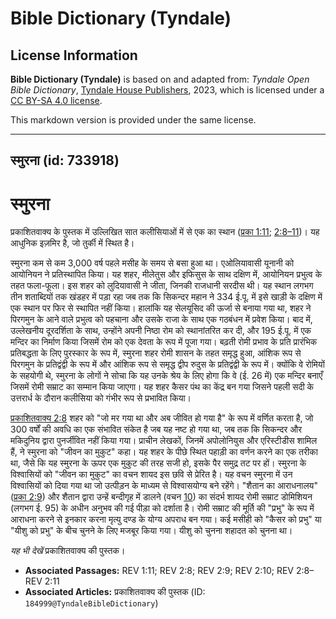 # Bible Dictionary (Tyndale)

## License Information

**Bible Dictionary (Tyndale)** is based on and adapted from: _Tyndale Open Bible Dictionary_, [Tyndale House Publishers](https://tyndaleopenresources.com/), 2023, which is licensed under a [CC BY-SA 4.0 license](https://creativecommons.org/licenses/by-sa/4.0/legalcode.en).

This markdown version is provided under the same license.



--------------------------------

## स्मुरना (id: 733918)

स्मुरना
=======

प्रकाशितवाक्य के पुस्तक में उल्लिखित सात कलीसियाओं में से एक का स्थान ([प्रका 1:11](https://ref.ly/Rev1:11); [2:8–11](https://ref.ly/Rev2:8-Rev2:11))। यह आधुनिक इज़मिर है, जो तुर्की में स्थित है।

स्मुरना कम से कम 3,000 वर्ष पहले मसीह के समय से बसा हुआ था। एओलियावासी यूनानी को आयोनियन ने प्रतिस्थापित किया। यह शहर, मीलेतुस और इफिसुस के साथ दक्षिण में, आयोनियन प्रभुत्व के तहत फला\-फूला। इस शहर को लुदियावासी ने जीता, जिनकी राजधानी सरदीस थी। यह स्थान लगभग तीन शताब्दियों तक खंडहर में पड़ा रहा जब तक कि सिकन्दर महान ने 334 ई.पू. में इसे खाड़ी के दक्षिण में एक स्थान पर फिर से स्थापित नहीं किया। हालांकि यह सेलयूसिद की ऊर्जा से बनाया गया था, शहर ने पिरगमुन के आने वाले प्रभुत्व को पहचाना और उसके राजा के साथ एक गठबंधन में प्रवेश किया। बाद में, उल्लेखनीय दूरदर्शिता के साथ, उन्होंने अपनी निष्ठा रोम को स्थानांतरित कर दी, और 195 ई.पू. में एक मन्दिर का निर्माण किया जिसमें रोम को एक देवता के रूप में पूजा गया। बढ़ती रोमी प्रभाव के प्रति प्रारंभिक प्रतिबद्धता के लिए पुरस्कार के रूप में, स्मुरना शहर रोमी शासन के तहत समृद्ध हुआ, आंशिक रूप से पिरगमुन के प्रतिद्वंद्वी के रूप में और आंशिक रूप से समृद्ध द्वीप रुदुस के प्रतिद्वंद्वी के रूप में। क्योंकि वे रोमियों के सहयोगी थे, स्मुरना के लोगों ने सोचा कि यह उनके श्रेय के लिए होगा कि वे (ई. 26 में) एक मन्दिर बनाएँ जिसमें रोमी सम्राट का सम्मान किया जाएगा। यह शहर कैसर पंथ का केंद्र बन गया जिसने पहली सदी के उत्तरार्ध के दौरान कलीसिया को गंभीर रूप से प्रभावित किया।

[प्रकाशितवाक्य 2:8](https://ref.ly/Rev2:8) शहर को "जो मर गया था और अब जीवित हो गया है" के रूप में वर्णित करता है, जो 300 वर्षों की अवधि का एक संभावित संकेत है जब यह नष्ट हो गया था, जब तक कि सिकन्दर और मकिदुनिय द्वारा पुनर्जीवित नहीं किया गया। प्राचीन लेखकों, जिनमें अपोलोनियुस और एरिस्टीडीस शामिल हैं, ने स्मुरना को "जीवन का मुकुट" कहा। यह शहर के पीछे स्थित पहाड़ी का वर्णन करने का एक तरीका था, जैसे कि यह स्मुरना के ऊपर एक मुकुट की तरह सजी हो, इसके पैर समुद्र तट पर हों। स्मुरना के विश्वासियों को "जीवन का मुकुट" का वचन शायद इस छवि से प्रेरित है। यह वचन स्मुरना में उन विश्वासियों को दिया गया था जो उत्पीड़न के माध्यम से विश्वासयोग्य बने रहेंगे। "शैतान का आराधनालय" ([प्रका 2:9](https://ref.ly/Rev2:9)) और शैतान द्वारा उन्हें बन्दीगृह में डालने (वचन [10](https://ref.ly/Rev2:10)) का संदर्भ शायद रोमी सम्राट डोमिशियन (लगभग ई. 95\) के अधीन अनुभव की गई पीड़ा को दर्शाता है। रोमी सम्राट की मूर्ति की "प्रभु" के रूप में आराधना करने से इनकार करना मृत्यु दण्ड के योग्य अपराध बन गया। कई मसीही को "कैसर को प्रभु" या "यीशु को प्रभु" के बीच चुनने के लिए मजबूर किया गया। यीशु को चुनना शहादत को चुनना था।

*यह भी देखें* प्रकाशितवाक्य की पुस्तक।

* **Associated Passages:** REV 1:11; REV 2:8; REV 2:9; REV 2:10; REV 2:8–REV 2:11
* **Associated Articles:** प्रकाशितवाक्य की पुस्तक (ID: `184999@TyndaleBibleDictionary`)


